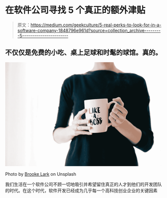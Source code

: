 # 在软件公司寻找 5 个真正的额外津贴

> 原文：<https://medium.com/geekculture/5-real-perks-to-look-for-in-a-software-company-1848796e961d?source=collection_archive---------5----------------------->

## 不仅仅是免费的小吃、桌上足球和时髦的球馆。真的。

![](img/e1dee49d68f4de6e8bbf98c4414ecad7.png)

Photo by [Brooke Lark](https://unsplash.com/@brookelark?utm_source=unsplash&utm_medium=referral&utm_content=creditCopyText) on Unsplash

我们生活在一个软件公司不顾一切地吸引并希望留住真正的人才到他们的开发团队的时代。在这个时代，软件开发已经成为几乎每一个高科技创业企业的关键因素